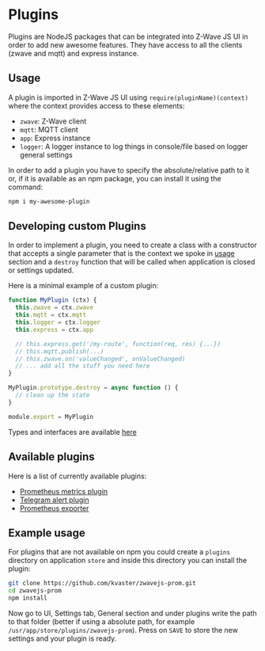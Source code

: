 # Plugins

Plugins are NodeJS packages that can be integrated into Z-Wave JS UI in order to add new awesome features. They have access to all the clients (zwave and mqtt) and express instance.

## Usage

A plugin is imported in Z-Wave JS UI using `require(pluginName)(context)` where the context provides access to these elements:

- `zwave`: Z-Wave client
- `mqtt`: MQTT client
- `app`: Express instance
- `logger`: A logger instance to log things in console/file based on logger general settings

In order to add a plugin you have to specify the absolute/relative path to it or, if it is available as an npm package, you can install it using the command:

```bash
npm i my-awesome-plugin
```

## Developing custom Plugins

In order to implement a plugin, you need to create a class with a constructor that accepts a single parameter that is the context we spoke in [usage](#usage) section and a `destroy` function that will be called when application is closed or settings updated.

Here is a minimal example of a custom plugin:

```js
function MyPlugin (ctx) {
  this.zwave = ctx.zwave
  this.mqtt = ctx.mqtt
  this.logger = ctx.logger
  this.express = ctx.app

  // this.express.get('/my-route', function(req, res) {...})
  // this.mqtt.publish(...)
  // this.zwave.on('valueChanged', onValueChanged)
  // ... add all the stuff you need here
}

MyPlugin.prototype.destroy = async function () {
  // clean up the state
}

module.export = MyPlugin
```

Types and interfaces are available [here](https://github.com/zwave-js/zwave-js-ui/blob/master/api/lib/CustomPlugin.ts)

## Available plugins

Here is a list of currently available plugins:

- [Prometheus metrics plugin](https://github.com/kvaster/zwavejs-prom)
- [Telegram alert plugin](https://github.com/kvaster/zwavejs-alert)
- [Prometheus exporter](https://github.com/billiaz/zj2m-prom-exporter)

## Example usage

For plugins that are not available on npm you could create a `plugins` directory on application `store` and inside this directory you can install the plugin:

```bash
git clone https://github.com/kvaster/zwavejs-prom.git
cd zwavejs-prom
npm install
```

Now go to UI, Settings tab, General section and under plugins write the path to that folder (better if using a absolute path, for example `/usr/app/store/plugins/zwavejs-prom`). Press on `SAVE` to store the new settings and your plugin is ready.
